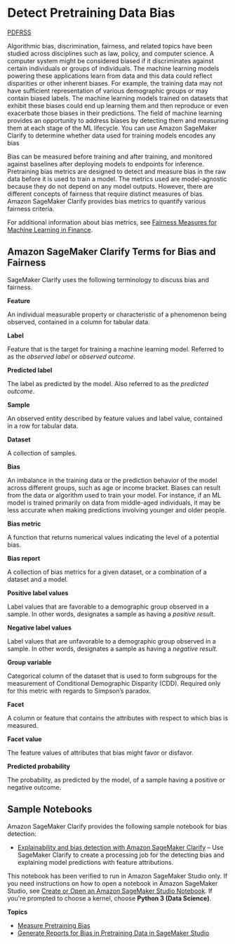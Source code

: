 # Detect Pretraining Data Bias

[PDF](https://docs.aws.amazon.com/sagemaker/latest/dg/sagemaker-dg.pdf#clarify-detect-data-bias)[RSS](https://docs.aws.amazon.com/sagemaker/latest/dg/amazon-sagemaker-release-notes.rss)

Algorithmic bias, discrimination, fairness, and related topics have been studied across disciplines such as law, policy, and computer science. A computer system might be considered biased if it discriminates against certain individuals or groups of individuals. The machine learning models powering these applications learn from data and this data could reflect disparities or other inherent biases. For example, the training data may not have sufficient representation of various demographic groups or may contain biased labels. The machine learning models trained on datasets that exhibit these biases could end up learning them and then reproduce or even exacerbate those biases in their predictions. The field of machine learning provides an opportunity to address biases by detecting them and measuring them at each stage of the ML lifecycle. You can use Amazon SageMaker Clarify to determine whether data used for training models encodes any bias

Bias can be measured before training and after training, and monitored against baselines after deploying models to endpoints for inference. Pretraining bias metrics are designed to detect and measure bias in the raw data before it is used to train a model. The metrics used are model-agnostic because they do not depend on any model outputs. However, there are different concepts of fairness that require distinct measures of bias. Amazon SageMaker Clarify provides bias metrics to quantify various fairness criteria.

For additional information about bias metrics, see [Fairness Measures for Machine Learning in Finance](https://pages.awscloud.com/rs/112-TZM-766/images/Fairness.Measures.for.Machine.Learning.in.Finance.pdf).

## Amazon SageMaker Clarify Terms for Bias and Fairness

SageMaker Clarify uses the following terminology to discuss bias and fairness.

**Feature**

An individual measurable property or characteristic of a phenomenon being observed, contained in a column for tabular data.

**Label**

Feature that is the target for training a machine learning model. Referred to as the _observed label_ or _observed outcome_.

**Predicted label**

The label as predicted by the model. Also referred to as the _predicted outcome_.

**Sample**

An observed entity described by feature values and label value, contained in a row for tabular data.

**Dataset**

A collection of samples.

**Bias**

An imbalance in the training data or the prediction behavior of the model across different groups, such as age or income bracket. Biases can result from the data or algorithm used to train your model. For instance, if an ML model is trained primarily on data from middle-aged individuals, it may be less accurate when making predictions involving younger and older people.

**Bias metric**

A function that returns numerical values indicating the level of a potential bias.

**Bias report**

A collection of bias metrics for a given dataset, or a combination of a dataset and a model.

**Positive label values**

Label values that are favorable to a demographic group observed in a sample. In other words, designates a sample as having a _positive result_.

**Negative label values**

Label values that are unfavorable to a demographic group observed in a sample. In other words, designates a sample as having a _negative result_.

**Group variable**

Categorical column of the dataset that is used to form subgroups for the measurement of Conditional Demographic Disparity (CDD). Required only for this metric with regards to Simpson’s paradox.

**Facet**

A column or feature that contains the attributes with respect to which bias is measured.

**Facet value**

The feature values of attributes that bias might favor or disfavor.

**Predicted probability**

The probability, as predicted by the model, of a sample having a positive or negative outcome.

## Sample Notebooks

Amazon SageMaker Clarify provides the following sample notebook for bias detection:

-   [Explainability and bias detection with Amazon SageMaker Clarify](https://sagemaker-examples.readthedocs.io/en/latest/sagemaker_processing/fairness_and_explainability/fairness_and_explainability.html) – Use SageMaker Clarify to create a processing job for the detecting bias and explaining model predictions with feature attributions.

This notebook has been verified to run in Amazon SageMaker Studio only. If you need instructions on how to open a notebook in Amazon SageMaker Studio, see [Create or Open an Amazon SageMaker Studio Notebook](https://docs.aws.amazon.com/sagemaker/latest/dg/notebooks-create-open.html). If you're prompted to choose a kernel, choose **Python 3 (Data Science)**.

**Topics**

-   [Measure Pretraining Bias](https://docs.aws.amazon.com/sagemaker/latest/dg/clarify-measure-data-bias.html)
-   [Generate Reports for Bias in Pretraining Data in SageMaker Studio](https://docs.aws.amazon.com/sagemaker/latest/dg/clarify-data-bias-reports-ui.html)